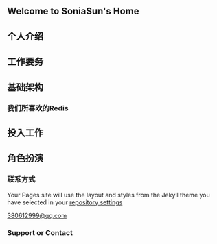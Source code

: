 ## Welcome to SoniaSun's Home


## 个人介绍 

 
## 工作要务
## 基础架构
### 我们所喜欢的Redis



## 投入工作

## 角色扮演


 
### 联系方式 

Your Pages site will use the layout and styles from the Jekyll theme you have selected in your [repository settings](https://github.com/soniasun/soniasun.github.io/settings/pages)

380612999@qq.com

### Support or Contact


